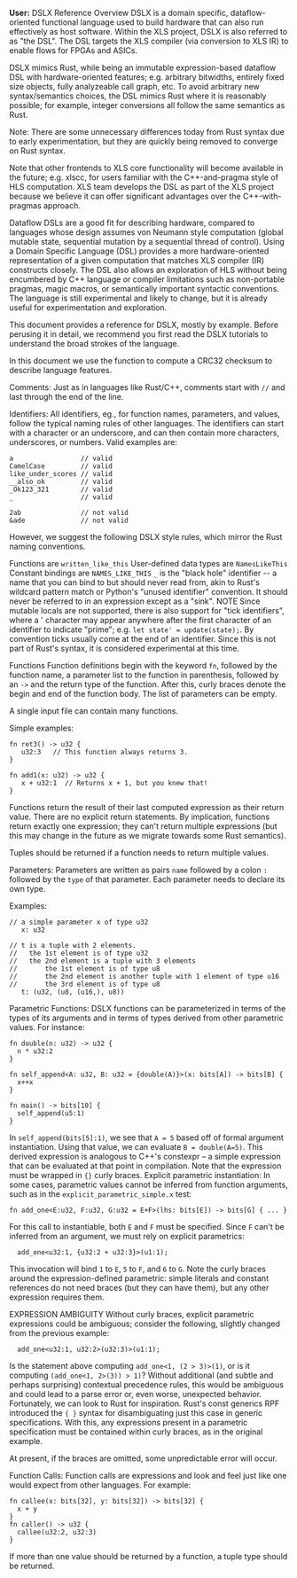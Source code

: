 **User:** DSLX Reference
Overview
DSLX is a domain specific, dataflow-oriented functional language used to build hardware that can also run effectively as host software. Within the XLS project, DSLX is also referred to as "the DSL". The DSL targets the XLS compiler (via conversion to XLS IR) to enable flows for FPGAs and ASICs.

DSLX mimics Rust, while being an immutable expression-based dataflow DSL with hardware-oriented features; e.g. arbitrary bitwidths, entirely fixed size objects, fully analyzeable call graph, etc. To avoid arbitrary new syntax/semantics choices, the DSL mimics Rust where it is reasonably possible; for example, integer conversions all follow the same semantics as Rust.

Note: There are some unnecessary differences today from Rust syntax due to early experimentation, but they are quickly being removed to converge on Rust syntax.

Note that other frontends to XLS core functionality will become available in the future; e.g. xlscc, for users familiar with the C++-and-pragma style of HLS computation. XLS team develops the DSL as part of the XLS project because we believe it can offer significant advantages over the C++-with-pragmas approach.

Dataflow DSLs are a good fit for describing hardware, compared to languages whose design assumes von Neumann style computation (global mutable state, sequential mutation by a sequential thread of control). Using a Domain Specific Language (DSL) provides a more hardware-oriented representation of a given computation that matches XLS compiler (IR) constructs closely. The DSL also allows an exploration of HLS without being encumbered by C++ language or compiler limitations such as non-portable pragmas, magic macros, or semantically important syntactic conventions. The language is still experimental and likely to change, but it is already useful for experimentation and exploration.

This document provides a reference for DSLX, mostly by example. Before perusing it in detail, we recommend you first read the DSLX tutorials to understand the broad strokes of the language.

In this document we use the function to compute a CRC32 checksum to describe language features.

Comments:
Just as in languages like Rust/C++, comments start with `//` and last through the end of the line.

Identifiers:
All identifiers, eg., for function names, parameters, and values, follow the typical naming rules of other languages. The identifiers can start with a character or an underscore, and can then contain more characters, underscores, or numbers. Valid examples are:
```
a                 // valid
CamelCase         // valid
like_under_scores // valid
__also_ok         // valid
_Ok123_321        // valid
_                 // valid

2ab               // not valid
&ade              // not valid
```
However, we suggest the following DSLX style rules, which mirror the Rust naming conventions.

Functions are `written_like_this`
User-defined data types are `NamesLikeThis`
Constant bindings are `NAMES_LIKE_THIS`
`_` is the "black hole" identifier -- a name that you can bind to but should never read from, akin to Rust's wildcard pattern match or Python's "unused identifier" convention. It should never be referred to in an expression except as a "sink".
NOTE Since mutable locals are not supported, there is also support for "tick identifiers", where a ' character may appear anywhere after the first character of an identifier to indicate "prime"; e.g. `let state' = update(state);`. By convention ticks usually come at the end of an identifier. Since this is not part of Rust's syntax, it is considered experimental at this time.

Functions
Function definitions begin with the keyword `fn`, followed by the function name, a parameter list to the function in parenthesis, followed by an `->` and the return type of the function. After this, curly braces denote the begin and end of the function body.
The list of parameters can be empty.

A single input file can contain many functions.

Simple examples:
```
fn ret3() -> u32 {
   u32:3   // This function always returns 3.
}

fn add1(x: u32) -> u32 {
   x + u32:1  // Returns x + 1, but you knew that!
}
```
Functions return the result of their last computed expression as their return value. There are no explicit return statements. By implication, functions return exactly one expression; they can't return multiple expressions (but this may change in the future as we migrate towards some Rust semantics).

Tuples should be returned if a function needs to return multiple values.

Parameters:
Parameters are written as pairs `name` followed by a colon `:` followed by the `type` of that parameter. Each parameter needs to declare its own type.

Examples:
```
// a simple parameter x of type u32
   x: u32

// t is a tuple with 2 elements.
//   the 1st element is of type u32
//   the 2nd element is a tuple with 3 elements
//       the 1st element is of type u8
//       the 2nd element is another tuple with 1 element of type u16
//       the 3rd element is of type u8
   t: (u32, (u8, (u16,), u8))
```
Parametric Functions:
DSLX functions can be parameterized in terms of the types of its arguments and in terms of types derived from other parametric values. For instance:
```
fn double(n: u32) -> u32 {
  n * u32:2
}

fn self_append<A: u32, B: u32 = {double(A)}>(x: bits[A]) -> bits[B] {
  x++x
}

fn main() -> bits[10] {
  self_append(u5:1)
}
```
In `self_append(bits[5]:1)`, we see that `A = 5` based off of formal argument instantiation. Using that value, we can evaluate `B = double(A=5)`. This derived expression is analogous to C++'s constexpr – a simple expression that can be evaluated at that point in compilation. Note that the expression must be wrapped in `{}` curly braces.
Explicit parametric instantiation:
In some cases, parametric values cannot be inferred from function arguments, such as in the `explicit_parametric_simple.x` test:
```
fn add_one<E:u32, F:u32, G:u32 = E+F>(lhs: bits[E]) -> bits[G] { ... }
```
For this call to instantiable, both `E` and `F` must be specified. Since `F` can't be inferred from an argument, we must rely on explicit parametrics:
```
  add_one<u32:1, {u32:2 + u32:3}>(u1:1);
```
This invocation will bind `1` to `E`, `5` to `F`, and `6` to `G`. Note the curly braces around the expression-defined parametric: simple literals and constant references do not need braces (but they can have them), but any other expression requires them.

EXPRESSION AMBIGUITY
Without curly braces, explicit parametric expressions could be ambiguous; consider the following, slightly changed from the previous example:
```
  add_one<u32:1, u32:2>(u32:3)>(u1:1);
```
Is the statement above computing `add_one<1, (2 > 3)>(1)`, or is it computing `(add_one<1, 2>(3)) > 1)`? Without additional (and subtle and perhaps surprising) contextual precedence rules, this would be ambiguous and could lead to a parse error or, even worse, unexpected behavior.
Fortunately, we can look to Rust for inspiration. Rust's const generics RPF introduced the `{ }` syntax for disambiguating just this case in generic specifications. With this, any expressions present in a parametric specification must be contained within curly braces, as in the original example.

At present, if the braces are omitted, some unpredictable error will occur.

Function Calls:
Function calls are expressions and look and feel just like one would expect from other languages. For example:
```
fn callee(x: bits[32], y: bits[32]) -> bits[32] {
  x + y
}
fn caller() -> u32 {
  callee(u32:2, u32:3)
}
```
If more than one value should be returned by a function, a tuple type should be returned.

